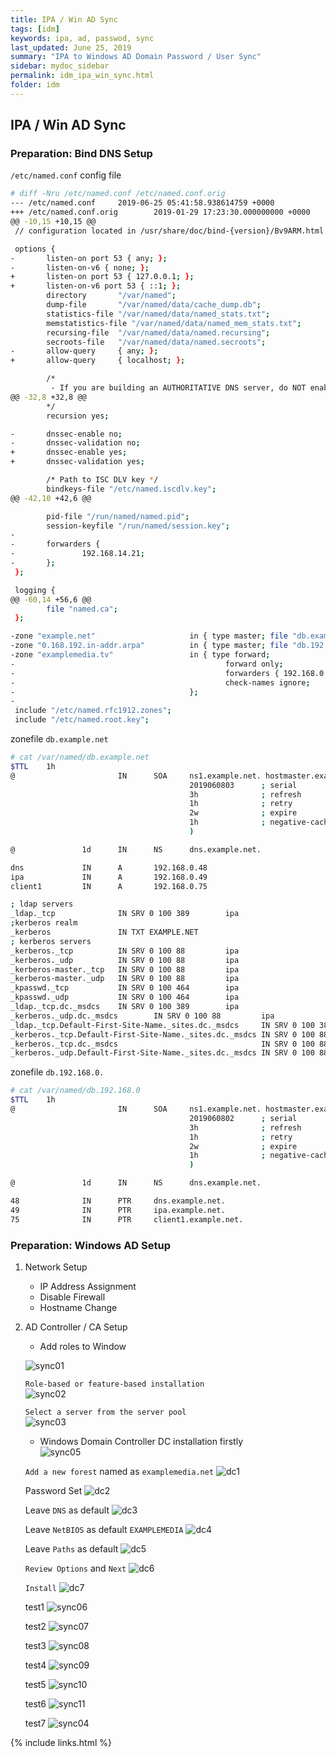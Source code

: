 ```yaml
---
title: IPA / Win AD Sync
tags: [idm]
keywords: ipa, ad, passwod, sync
last_updated: June 25, 2019
summary: "IPA to Windows AD Domain Password / User Sync"
sidebar: mydoc_sidebar
permalink: idm_ipa_win_sync.html
folder: idm
---
```


## IPA / Win AD Sync

### Preparation: Bind DNS Setup

`/etc/named.conf` config file

```bash
# diff -Nru /etc/named.conf /etc/named.conf.orig
--- /etc/named.conf     2019-06-25 05:41:58.938614759 +0000
+++ /etc/named.conf.orig        2019-01-29 17:23:30.000000000 +0000
@@ -10,15 +10,15 @@
 // configuration located in /usr/share/doc/bind-{version}/Bv9ARM.html

 options {
-       listen-on port 53 { any; };
-       listen-on-v6 { none; };
+       listen-on port 53 { 127.0.0.1; };
+       listen-on-v6 port 53 { ::1; };
        directory       "/var/named";
        dump-file       "/var/named/data/cache_dump.db";
        statistics-file "/var/named/data/named_stats.txt";
        memstatistics-file "/var/named/data/named_mem_stats.txt";
        recursing-file  "/var/named/data/named.recursing";
        secroots-file   "/var/named/data/named.secroots";
-       allow-query     { any; };
+       allow-query     { localhost; };

        /*
         - If you are building an AUTHORITATIVE DNS server, do NOT enable recursion.
@@ -32,8 +32,8 @@
        */
        recursion yes;

-       dnssec-enable no;
-       dnssec-validation no;
+       dnssec-enable yes;
+       dnssec-validation yes;

        /* Path to ISC DLV key */
        bindkeys-file "/etc/named.iscdlv.key";
@@ -42,10 +42,6 @@

        pid-file "/run/named/named.pid";
        session-keyfile "/run/named/session.key";
-
-       forwarders {
-               192.168.14.21;
-       };
 };

 logging {
@@ -60,14 +56,6 @@
        file "named.ca";
 };

-zone "example.net"                     in { type master; file "db.example.net"; };
-zone "0.168.192.in-addr.arpa"          in { type master; file "db.192.168.0"; };
-zone "examplemedia.tv"                 in { type forward;
-                                               forward only;
-                                               forwarders { 192.168.0.47; };
-                                               check-names ignore;
-                                       };
-
 include "/etc/named.rfc1912.zones";
 include "/etc/named.root.key";
```

zonefile `db.example.net`
```bash
# cat /var/named/db.example.net
$TTL    1h
@                       IN      SOA     ns1.example.net. hostmaster.example.net. (
                                        2019060803      ; serial
                                        3h              ; refresh
                                        1h              ; retry
                                        2w              ; expire
                                        1h              ; negative-cache
                                        )

@               1d      IN      NS      dns.example.net.

dns             IN      A       192.168.0.48
ipa             IN      A       192.168.0.49
client1         IN      A       192.168.0.75

; ldap servers
_ldap._tcp              IN SRV 0 100 389        ipa
;kerberos realm
_kerberos               IN TXT EXAMPLE.NET
; kerberos servers
_kerberos._tcp          IN SRV 0 100 88         ipa
_kerberos._udp          IN SRV 0 100 88         ipa
_kerberos-master._tcp   IN SRV 0 100 88         ipa
_kerberos-master._udp   IN SRV 0 100 88         ipa
_kpasswd._tcp           IN SRV 0 100 464        ipa
_kpasswd._udp           IN SRV 0 100 464        ipa
_ldap._tcp.dc._msdcs    IN SRV 0 100 389        ipa
_kerberos._udp.dc._msdcs        IN SRV 0 100 88         ipa
_ldap._tcp.Default-First-Site-Name._sites.dc._msdcs     IN SRV 0 100 389        ipa
_kerberos._tcp.Default-First-Site-Name._sites.dc._msdcs IN SRV 0 100 88         ipa
_kerberos._tcp.dc._msdcs                                IN SRV 0 100 88         ipa
_kerberos._udp.Default-First-Site-Name._sites.dc._msdcs IN SRV 0 100 88         ipa
```

zonefile `db.192.168.0.`
```bash
# cat /var/named/db.192.168.0
$TTL    1h
@                       IN      SOA     ns1.example.net. hostmaster.example.net. (
                                        2019060802      ; serial
                                        3h              ; refresh
                                        1h              ; retry
                                        2w              ; expire
                                        1h              ; negative-cache
                                        )

@               1d      IN      NS      dns.example.net.

48              IN      PTR     dns.example.net.
49              IN      PTR     ipa.example.net.
75              IN      PTR     client1.example.net.
```

### Preparation: Windows AD Setup

1. Network Setup
    - IP Address Assignment 
    - Disable Firewall
    - Hostname Change

2. AD Controller / CA Setup
   - Add roles to Window  

    ![sync01](images/idm/ipa_win_sync_01.png)

    `Role-based or feature-based installation`  
    ![sync02](images/idm/ipa_win_sync_02.png)

    `Select a server from the server pool`  
    ![sync03](images/idm/ipa_win_sync_03.png)

    - Windows Domain Controller 
    DC installation firstly  
    ![sync05](images/idm/ipa_win_sync_05.png)

    `Add a new forest` named as `examplemedia.net`
    ![dc1](images/idm/ipa_win_sync_dc_01.png)

    Password Set
    ![dc2](images/idm/ipa_win_sync_dc_02.png)

    Leave `DNS` as default
    ![dc3](images/idm/ipa_win_sync_dc_03.png)

    Leave `NetBIOS` as default `EXAMPLEMEDIA`
    ![dc4](images/idm/ipa_win_sync_dc_04.png)

    Leave `Paths` as default
    ![dc5](images/idm/ipa_win_sync_dc_05.png)

    `Review Options` and `Next`
    ![dc6](images/idm/ipa_win_sync_dc_06.png)

    `Install`
    ![dc7](images/idm/ipa_win_sync_dc_07.png)

    test1
    ![sync06](images/idm/ipa_win_sync_06.png)

    test2
    ![sync07](images/idm/ipa_win_sync_07.png)

    test3
    ![sync08](images/idm/ipa_win_sync_08.png)

    test4
    ![sync09](images/idm/ipa_win_sync_09.png)

    test5
    ![sync10](images/idm/ipa_win_sync_10.png)

    test6
    ![sync11](images/idm/ipa_win_sync_11.png)

    test7
    ![sync04](images/idm/ipa_win_sync_04.png)

{% include links.html %}
